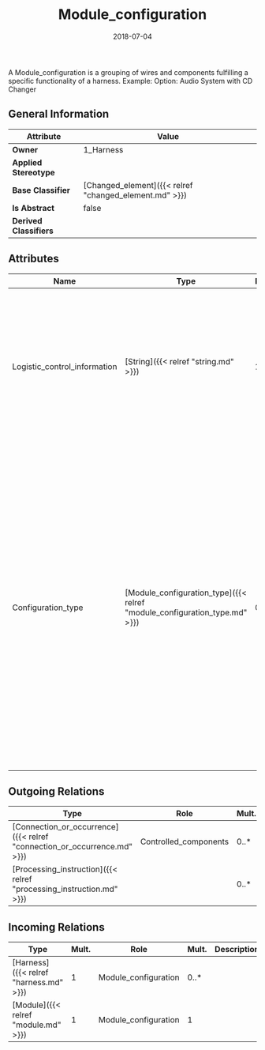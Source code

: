 ﻿---
title: Module_configuration
toc: false
type: specs
date: "2018-07-04"
draft: false
specification: KBL
version: 2.5
documentType: "Recommendation"
elementType: Class
classes:
  - Module_configuration
menu_name: kbl-2.5
---
<p>A Module_configuration is a grouping of wires and components fulfilling a specific functionality of a harness.  Example: Option: Audio System with CD Changer</p>

## General Information

| Attribute               | Value |
|-------------------------|-------|
| **Owner**               | 1_Harness |
| **Applied Stereotype**  |   |
| **Base Classifier**     | [Changed_element]({{< relref "changed_element.md" >}})<br/>  |
| **Is Abstract**         | false |
| **Derived Classifiers** |   |

## Attributes
|  Name  |  Type  |  Mult.  |  Description  |  Owning Classifier  |
|--------|--------|---------|---------------|--------------|
|Logistic_control_information | [String]({{< relref "string.md" >}}) | 1 | <p>The logistic_control_information specifies the calculated combination of the configuration codes reflecting customer, market or country requirements, or a list of modules associated with a Module_configuration. The meaning of the string is further described by the configuration_type. Example: 'LOL/LOR+CFL'</p> | [Module_configuration]({{< relref "module_configuration.md" >}}) |
|Configuration_type | [Module_configuration_type]({{< relref "module_configuration_type.md" >}}) | 0..1 | <p>The configuration_type specifies further information on the type of the logistic_control_information. Note: To control completion parts which are only used if a specific combination of modules occur, a Module_configuration can be used with a logistic_control_information containing the Boolean expression for the combination and a configuration_type 'module list'. Where applicable the following values shall be used:  - 'option code': the logistic_control_information contains configuration codes reflecting customer, market or country requirements - 'module list': the logistic_control_information contains a list of modules, to which a completion part controlled by the Modul_configuration belongs to</p> | [Module_configuration]({{< relref "module_configuration.md" >}}) |

## Outgoing Relations
|    Type  |   Role   |   Mult.   |   Mult.   |   Description   |
|----------|----------|-----------|-----------|-----------------|
| [Connection_or_occurrence]({{< relref "connection_or_occurrence.md" >}}) | Controlled_components | 0..* | 0..* |  |
| [Processing_instruction]({{< relref "processing_instruction.md" >}}) |  | 0..* | 0..1 |  |
##  Incoming Relations
|    Type  |   Mult.  |   Role    |   Mult.   |   Description  |
|----------|----------|-----------|-----------|----------------|
| [Harness]({{< relref "harness.md" >}}) | 1 | Module_configuration | 0..* |  |
| [Module]({{< relref "module.md" >}}) | 1 | Module_configuration | 1 |  |
